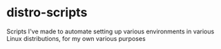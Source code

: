 distro-scripts
==============

Scripts I've made to automate setting up various environments in various Linux distributions, for my own various purposes
